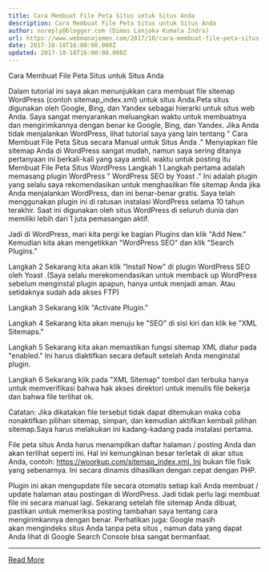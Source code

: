 ```yaml
---
title: Cara Membuat File Peta Situs untuk Situs Anda
description: Cara Membuat File Peta Situs untuk Situs Anda
author: noreply@blogger.com (Dimas Lanjaka Kumala Indra)
url: https://www.webmanajemen.com/2017/10/cara-membuat-file-peta-situs-untuk_18.html
date: 2017-10-18T16:00:00.000Z
updated: 2017-10-18T16:00:00.000Z
---
```


Cara Membuat File Peta Situs untuk Situs Anda



Dalam tutorial ini saya akan menunjukkan cara membuat file sitemap WordPress (contoh sitemap_index.xml) untuk situs Anda.Peta situs digunakan oleh Google, Bing, dan Yandex sebagai hierarki untuk situs web Anda. Saya sangat menyarankan meluangkan waktu untuk membuatnya dan mengirimkannya dengan benar ke Google, Bing, dan Yandex. Jika Anda tidak menjalankan WordPress, lihat tutorial saya yang lain tentang " Cara Membuat File Peta Situs secara Manual untuk Situs Anda ." Menyiapkan file sitemap Anda di WordPress sangat mudah, namun saya sering ditanya pertanyaan ini berkali-kali yang saya ambil. waktu untuk posting itu
Membuat File Peta Situs WordPress
Langkah 1
Langkah pertama adalah memasang plugin WordPress " WordPress SEO by Yoast ." Ini adalah plugin yang selalu saya rekomendasikan untuk menghasilkan file sitemap Anda jika Anda menjalankan WordPress, dan ini benar-benar gratis. Saya telah menggunakan plugin ini di ratusan instalasi WordPress selama 10 tahun terakhir. Saat ini digunakan oleh situs WordPress di seluruh dunia dan memiliki lebih dari 1 juta pemasangan aktif.

Jadi di WordPress, mari kita pergi ke bagian Plugins dan klik "Add New." Kemudian kita akan mengetikkan "WordPress SEO" dan klik "Search Plugins."

Langkah 2
Sekarang kita akan klik "Install Now" di plugin WordPress SEO oleh Yoast .(Saya selalu merekomendasikan untuk memback up WordPress sebelum menginstal plugin apapun, hanya untuk menjadi aman. Atau setidaknya sudah ada akses FTP)

Langkah 3
Sekarang klik "Activate Plugin."

Langkah 4
Sekarang kita akan menuju ke "SEO" di sisi kiri dan klik ke "XML Sitemaps."

Langkah 5
Sekarang kita akan memastikan fungsi sitemap XML diatur pada "enabled." Ini harus diaktifkan secara default setelah Anda menginstal plugin.

Langkah 6
Sekarang klik pada "XML Sitemap" tombol dan terbuka hanya untuk memverifikasi bahwa hak akses direktori untuk menulis file bekerja dan bahwa file terlihat ok.


Catatan: Jika dikatakan file tersebut tidak dapat ditemukan maka coba nonaktifkan pilihan sitemap, simpan, dan kemudian aktifkan kembali pilihan sitemap.Saya harus melakukan ini kadang-kadang pada instalasi pertama.

File peta situs Anda harus menampilkan daftar halaman / posting Anda dan akan terlihat seperti ini. Hal ini kemungkinan besar terletak di akar situs Anda, contoh: https://woorkup.com/sitemap_index.xml. Ini bukan file fisik yang sebenarnya. Ini secara dinamis dihasilkan dengan cepat dengan PHP.

Plugin ini akan mengupdate file secara otomatis setiap kali Anda membuat / update halaman atau postingan di WordPress. Jadi tidak perlu lagi membuat file ini secara manual lagi.
Sekarang setelah file sitemap Anda dibuat, pastikan untuk memeriksa posting tambahan saya tentang cara mengirimkannya dengan benar.
Perhatikan juga: Google masih akan mengindeks situs Anda tanpa peta situs , namun data yang dapat Anda lihat di Google Search Console bisa sangat bermanfaat.<hr/> <a href="https://www.webmanajemen.com/2017/10/cara-membuat-file-peta-situs-untuk_18.html" rel="follow" class="button" id="read-more">Read More</a>
